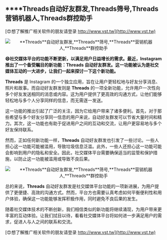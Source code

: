 ## ****Threads**自动好友群发,**Threads**筛号,**Threads**营销机器人,**Threads**群控助手**

[😍想了解推广相关软件的朋友请登录 http://www.vst.tw](http://www.vst.tw)

 <center><img src="https://vst.tw/MP4/tuiguang/png/5.png" alt="**Threads**自动好友群发,**Threads**筛号,**Threads**营销机器人,**Threads**群控助手"></center>

**😄社交媒体平台的功能不断更新，以满足用户日益增长的需求。最近，Instagram 推出了一个备受瞩目的新功能：**Threads** 自动好友群发。这一功能被认为是社交媒体互动的一大进步，让我们一起来探讨一下这个新功能。**

**Threads** 是 Instagram 的一个独立应用，旨在让用户更轻松地与好友分享消息、照片和故事。而自动好友群发则是 **Threads** 的一项全新功能，允许用户一次性向多个好友发送相同的消息或内容。这为用户提供了更高效的沟通方式，让他们能够轻松地与多个人分享同样的信息，而无需逐一发送。

这一功能的推出引起了广泛的关注，因为它给用户带来了诸多便利。首先，对于那些希望与多个好友分享同一信息的用户来说，自动好友群发可以节省大量时间和精力。其次，这一功能也有助于促进用户之间的互动和交流，让用户更容易地与多个好友保持联系。

然而，正如任何新功能一样，**Threads** 自动好友群发也引发了一些讨论。一些人担心这一功能可能被滥用，导致垃圾信息泛滥。此外，一些人还担心这一功能可能会影响到用户的隐私和安全。因此，社交媒体平台需要确保适当的监管和保护措施，以防止这一功能被滥用或导致不良后果。

 <center><img src="https://vst.tw/MP4/tuiguang/png/5.png" alt="**Threads**自动好友群发,**Threads**筛号,**Threads**营销机器人,**Threads**群控助手"></center>

总的来说，**Threads** 自动好友群发是社交媒体平台功能的一项新进展，为用户提供了更便捷、高效的沟通方式。然而，平台方也需要认真考虑如何平衡便利性和用户体验，确保这一功能能够发挥积极作用，同时避免不良后果的发生。

随着社交媒体技术的不断创新，我们相信类似的新功能将继续涌现，为用户带来更丰富的互动体验。让我们拭目以待，看看社交媒体平台将如何进一步满足用户的需求，促进人与人之间的联系和交流。

[😍想了解推广相关软件的朋友请登录 http://www.vst.tw](http://www.vst.tw)



